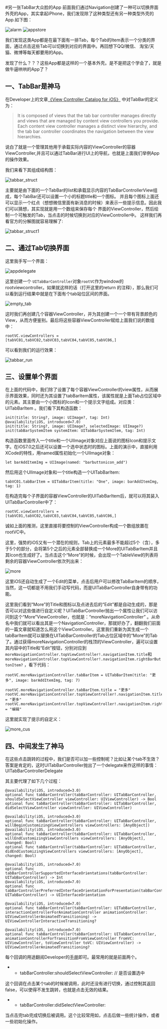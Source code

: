 #另一张TabBar大众脸的App
前面我们通过Navigation创建了一种可以切换界面外壳的App，其实拿起iPhone，我们发现除了这种类型还有另一种类型外壳的App.如下图：

![alarm](./alarm.png) ![appstore](./appstore.png)

我们发现这类App都是在最下面有一排Tab，每个Tab的Item表示一个分类的界面，通过点击这些Tab可以切换到对应的界面中。再回想下QQ/微信、
淘宝/天猫、微博等每天都要用的App。

发现了什么？？？这些App都是这样的一个基本外壳。是不是把这个学会了，就是做牛逼哄哄的App了？

## 一、TabBar是神马
在Developer上的文章[《View Controller Catalog for iOS》](https://developer.apple.com/library/ios/documentation/WindowsViews/Conceptual/ViewControllerCatalog/Chapters/TabBarControllers.html#//apple_ref/doc/uid/TP40011313-CH3-SW1) 中对TabBar的定义为：
>  It is composed of views that the tab bar controller manages directly and views that are managed by content view controllers you provide. Each content view controller manages a distinct view hierarchy, and the tab bar controller coordinates the navigation between the view hierarchies.

说白了就是一个管理其他用于承载实际内容的ViewController的容器ViewController,并且可以通过TabBar进行UI上的导航，也就是上面我们举例App的操作效果。

我们来看下其组成结构图：

![tabbar_struct](./tabbar_struct.png)

主要就是由下面的一个TabBar的list和承载显示内容的TabBarControllerView组成，每个TabBar还可以设置一个小的标题title和一个图标。
并且每个图标上面还可以显示一个红点（想想微信里面有新消息的时候）来表示一些提示信息。因此我们可以猜想，其实现就是用一个数组来保存每个
界面的ViewController，然后绘制一个可触发的Tab，当点击的时候切换到对应的ViewController中。 这样我们再看官方的分解图就容易理解了:

![tabbar_struct1](./tabbar_struct1.png)


## 二、通过Tab切换界面

这里我手写一个界面：

![appdelegate](./appdelegate.png)


这里创建一个 `UITabBarController`对象`rootVC`作为window的rootviewcontroller。如果就这样的话（打开这里的return 的注释），那么我们可以看到运行结果中就是在下面有个tab站位区间的界面。

![empty_tab](./empty_tab.png)

这时我们再创建几个容器ViewController，并为其创建一个一个带有背景颜色的View，从而方便鉴别。最后将这些容器ViewController赋给上面我们说的数组中：

	rootVC.viewControllers = [tabVC01,tabVC02,tabVC03,tabVC04,tabVC05,tabVC06,]
	
可以看到我们的运行效果：

![tabbar_run](./tabbar_run.png)

## 三、设置单个界面

在上面的代码中，我们除了设置了每个容器ViewController的view属性，从而展示界面效果，同时还为其设置了tabBarItem属性，该属性就是上面Tab占位区域中的元素。其主要由一个小图标的Icon和一个提示文字组成。对应类：UITabBarItem 。我们看下其构造函数：

	init(title: String?, image: UIImage?, tag: Int)
    @availability(iOS, introduced=7.0)
    init(title: String?, image: UIImage?, selectedImage: UIImage?)
    init(tabBarSystemItem systemItem: UITabBarSystemItem, tag: Int)

构造函数里面传入一个title和一个UIImage对象对应上面说的图标Icon和提示文字。在iOS7.0之后还可以设置一个选中状态时的图标。上面的演示中，直接利用XCode的特性，用named属性初始化一个UIImage对象：

	let barAddItemImg = UIImage(named: "barbuttonicon_add")
	
然后用这个UIImage对象和一个title构造一个UITabBarItem:

	tabVC01.tabBarItem = UITabBarItem(title: "One", image: barAddItemImg, tag: 1)
	
在构造完每个子界面的容器ViewController的UITabBarItem后，就可以将其装入UITabBarController中了：
	
	rootVC.viewControllers = [tabVC01,tabVC02,tabVC03,tabVC04,tabVC05,tabVC06,]

诚如上面的推测，这里直接将要控制的ViewController构成一个数组放置在rootVC中。
	
这里，强势的iOS又有一个潜在的规则，Tab上的元素最多不能超过5个（含），多于5个的部分，会将第5个之后的元素全部替换成一个More的UITabBarItem并且其Icon也生成好了。当点击这个“More”的时候，会出现一个TableView的列表将剩余的容器ViewController依次列出来：

![more](./more.png)

这里iOS还自动生成了一个Edit的菜单，点击后用户可以修改TabBarItem的顺序，当然，这一切都是不用我们手动写代码，而是UITabBarController自身带有的功能。

这里我们看到“More”的Title和图标以及点进去后的“Edit”都是自动生成的，那是否可以对这些值进行自定义呢？UITabBarController抛出一个属性让我们可以访问到这个“More”ViewController，也就是：“moreNavigationController” 。从命名中我们就可以看出其是一个NavigationController，那就好办了，翻翻我们前面的一篇文章就知道怎么用这个ViewController。这里我们重新为其生成一个tabBarItem就可以替换在UITabBarController的Tab占位区域中的“More”的Tab了。通过获得moreNavigationController的栈顶的ViewController，遍可以设置其内容中的Title和“Edit”按钮，分别对应到`moreNavigationController.topViewController!.navigationItem.title`和`moreNavigationController.topViewController!.navigationItem.rightBarButtonItem?` ，看下代码：

	rootVC.moreNavigationController.tabBarItem = UITabBarItem(title: "更多", image: barAddItemImg, tag: 7)
	
	rootVC.moreNavigationController.tabBarItem.title = "更多"
	rootVC.moreNavigationController.topViewController!.navigationItem.title = "更多"
	rootVC.moreNavigationController.topViewController!.navigationItem.rightBarButtonItem?.title = "编辑"
	
这里就实现了提示的自定义：

![more_cus](./more_cus.png)

## 四、中间发生了神马
在这些点击跳转的过程中，我们是否可以加一些控制呢？比如让某个tab不生效？答案是肯定的，这时UITabBarController抛出了一个delegate来作这样的事情：UITabBarControllerDelegate

其主要代理了如下几个过程：

	@availability(iOS, introduced=3.0)
    optional func tabBarController(tabBarController: UITabBarController, shouldSelectViewController viewController: UIViewController) -> Bool
    optional func tabBarController(tabBarController: UITabBarController, didSelectViewController viewController: UIViewController)
    
    @availability(iOS, introduced=3.0)
    optional func tabBarController(tabBarController: UITabBarController, willBeginCustomizingViewControllers viewControllers: [AnyObject])
    @availability(iOS, introduced=3.0)
    optional func tabBarController(tabBarController: UITabBarController, willEndCustomizingViewControllers viewControllers: [AnyObject], changed: Bool)
    optional func tabBarController(tabBarController: UITabBarController, didEndCustomizingViewControllers viewControllers: [AnyObject], changed: Bool)
    
    @availability(iOS, introduced=7.0)
    optional func tabBarControllerSupportedInterfaceOrientations(tabBarController: UITabBarController) -> Int
    @availability(iOS, introduced=7.0)
    optional func tabBarControllerPreferredInterfaceOrientationForPresentation(tabBarController: UITabBarController) -> UIInterfaceOrientation
    
    @availability(iOS, introduced=7.0)
    optional func tabBarController(tabBarController: UITabBarController, interactionControllerForAnimationController animationController: UIViewControllerAnimatedTransitioning) -> UIViewControllerInteractiveTransitioning?
    
    @availability(iOS, introduced=7.0)
    optional func tabBarController(tabBarController: UITabBarController, animationControllerForTransitionFromViewController fromVC: UIViewController, toViewController toVC: UIViewController) -> UIViewControllerAnimatedTransitioning?
    
每个回调的用途翻阅Developer的[手册](https://developer.apple.com/library/ios/documentation/UIKit/Reference/UITabBarControllerDelegate_Protocol/index.html#//apple_ref/occ/intfm/UITabBarControllerDelegate/tabBarController:didSelectViewController:)即可。最常用的就是前面两个。

* - tabBarController:shouldSelectViewController: // 是否设置选中

这个回调在点击某个tab的时候被调用，此时还没有进行切换，通过控制其返回false，可以使得不发生跳转，也就是点击无效的结果。

* - tabBarController:didSelectViewController:

当点击完tab完成切换后被调用。这个比较常用如，点击后做一些统计操作，或者一些初始化操作。


